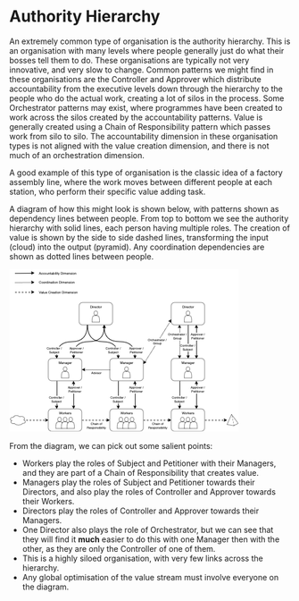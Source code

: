 # Authority Hierarchy

An extremely common type of organisation is the authority hierarchy. This is an organisation with many levels where
people generally just do what their bosses tell them to do. These organisations are typically not very innovative, and
very slow to change. Common patterns we might find in these organisations are the Controller and Approver which
distribute accountability from the executive levels down through the hierarchy to the people who do the actual work,
creating a lot of silos in the process. Some Orchestrator patterns may exist, where programmes have been created to work
across the silos created by the accountability patterns. Value is generally created using a Chain of Responsibility
pattern which passes work from silo to silo. The accountability dimension in these organisation types is not aligned
with the value creation dimension, and there is not much of an orchestration dimension.

A good example of this type of organisation is the classic idea of a factory assembly line, where the work moves between
different people at each station, who perform their specific value adding task.

A diagram of how this might look is shown below, with patterns shown as dependency lines between people. From top to
bottom we see the authority hierarchy with solid lines, each person having multiple roles. The creation of value is
shown by the side to side dashed lines, transforming the input (cloud) into the output (pyramid). Any coordination
dependencies are shown as dotted lines between people.

![Authority Hierarchy](authority_hierarchy.png)

From the diagram, we can pick out some salient points:

* Workers play the roles of Subject and Petitioner with their Managers, and they are part of a Chain of Responsibility
  that creates value.
* Managers play the roles of Subject and Petitioner towards their Directors, and also play the roles of Controller and
  Approver towards their Workers.
* Directors play the roles of Controller and Approver towards their Managers.
* One Director also plays the role of Orchestrator, but we can see that they will find it **much** easier to do this
  with one Manager then with the other, as they are only the Controller of one of them.
* This is a highly siloed organisation, with very few links across the hierarchy.
* Any global optimisation of the value stream must involve everyone on the diagram.
